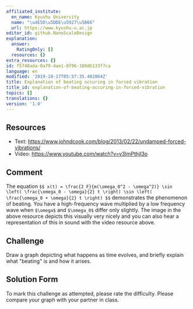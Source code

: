 ```yaml
---
affiliated_institute:
  en_name: Kyushu University
  name: "\u4E5D\u5DDE\u5927\u5B66"
  url: https://www.kyushu-u.ac.jp
editor_id: github.NanoScaleDesign
explanation:
  answer:
    RatingOnly: []
  resources: {}
extra_resources: {}
id: f5748ada-0a79-4ae1-8f96-388d6133f7ca
language: en
modified: '2019-10-17T05:57:35.402864Z'
title: Explanation of beating occuring in forced vibration
title_id: explanation-of-beating-occuring-in-forced-vibration
topics: []
translations: {}
version: '1.0'
---
```


## Resources
- Text: https://www.johndcook.com/blog/2013/02/22/undamped-forced-vibrations/
- Video: https://www.youtube.com/watch?v=v3ImPthjI3o

## Comment
The equation
`$$
x(t) = \frac{2 F}{m(\omega_0^2 - \omega^2)} \sin \left( \frac{\omega_0 - \omega}{2} t \right) \sin \left( \frac{\omega_0 + \omega}{2} t \right)
$$`
demonstrates the phenomenon of beating. You have a high-frequency wave multiplied by a low frequency wave when `$\omega$` and `$\omega_0$` differ only slightly. The image in the above resource depicts this visually very nicely and you can also hear a representation of this in sound with the video resource above.

## Challenge
Draw a graph depicting what happens as time evolves, and briefly explain what "beating" is and how it arises.

## Solution Form
To mark this challenge as attempted, please rate the difficulty.
Please compare your graph with your partner in class.
